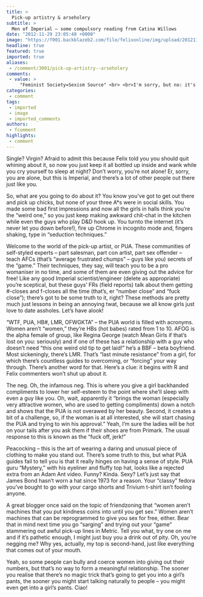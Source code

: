 ```yaml
---
title: >
  Pick-up artistry & arseholery
subtitle: >
  Men of Imperial – some compulsory reading from Catina Willows
date: "2012-11-29 23:05:48 +0000"
image: "https://f001.backblazeb2.com/file/felixonline/img/upload/201211292305-tna08-pickup_artist.jpg"
headline: true
featured: true
imported: true
aliases:
 - /comment/3001/pick-up-artistry--arseholery
comments:
 - value: >
     "Feminist Society=Sexism Source" <br> <br>I'm sorry, but no: it's really not, and I agree with you entirely that sexism shouldn't be fought with further sexism. Despite what you may think, feminism fights against sexism towards men too, and we don't condone articles like this. That said, I don't think this is anywhere near as problematic as PUAs themselves who literally believe in manipulating women into sex.,I'd just like to rebut the section about peacocking. I have found that women are often drawn to my shrill cry and colourful plumage.,Peacocking is a ridiculous concept. How far can it go? Wll a fedora make me look rogueish in a Don-Draper way or should I go all out and wear my Jacobean ruff?,Wow, what a fantastic article. <br>Thanks.,I believe this article is clear sexism against men, there is so much hate into it. I believe that when there is a problem it is always more than one's fault. So girls that fall from this ''tricks'' (as you suppose) should actually wake up as well. Maybe guys should create a Guys Soci
categories:
 - comment
tags:
 - imported
 - image
 - imported_comments
authors:
 - fcomment
highlights:
 - comment
---
```


Single? Virgin? Afraid to admit this because Felix told you you should quit whining about it, so now you just keep it all bottled up inside and wank while you cry yourself to sleep at night? Don’t worry, you’re not alone! Er, sorry, you are alone, but this is Imperial, and there’s a lot of other people out there just like you.

So, what are you going to do about it? You know you’ve got to get out there and pick up chicks, but none of your three A*s were in social skills. You made some bad first impressions and now all the girls in halls think you’re the “weird one,” so you just keep making awkward chit-chat in the kitchen while even the guys who play D&D hook up. You turnto the internet (it’s never let you down before!), fire up Chrome in incognito mode and, fingers shaking, type in “seduction techniques.”

Welcome to the world of the pick-up artist, or PUA. These communities of self-styled experts – part salesman, part con artist, part sex offender – teach AFCs (that’s “average frustrated chumps” – guys like you) secrets of the “game.” Their techniques, they say, will teach you to be a pro womaniser in no time, and some of them are even giving out the advice for free! Like any good Imperial scientist/engineer (delete as appropriate) you’re sceptical, but these guys’ FRs (field reports) talk about them getting #-closes and f-closes all the time (that’s, er “number close” and “fuck close”); there’s got to be some truth to it, right? These methods are pretty much just lessons in being an annoying twat, because we all know girls just love to date assholes. Let’s have alook!

“WTF, PUA, HB#, LMR, OFWGKTA” – the PUA world is filled with acronyms. Women aren’t “women,” they’re HBs (hot babes) rated from 1 to 10. AFOG is the alpha female of group, like Regina George (watch Mean Girls if that’s lost on you: seriously) and if one of these has a relationship with a guy who doesn’t need “this one weird old tip to get laid!” he’s a BBF – beta boyfriend. Most sickeningly, there’s LMR. That’s “last minute resistance” from a girl, for which there’s countless guides to overcoming, or “forcing” your way through. There’s another word for that. Here’s a clue: it begins with R and Felix commenters won’t shut up about it.

The neg. Oh, the infamous neg. This is where you give a girl backhanded compliments to lower her self-esteem to the point where she’ll sleep with even a guy like you. Oh, wait, apparently it “brings the woman (especially very attractive women, who are used to getting compliments) down a notch and shows that the PUA is not overawed by her beauty. Second, it creates a bit of a challenge, so, if the woman is at all interested, she will start chasing the PUA and trying to win his approval.” Yeah, I’m sure the ladies will be hot on your tails after you ask them if their shoes are from Primark. The usual response to this is known as the “fuck off, jerk!”

Peacocking – this is the art of wearing a daring and unusual piece of clothing to make you stand out. There’s some truth to this, but what PUA guides fail to tell you is that it really hinges on having a sense of style. PUA guru “Mystery,” with his eyeliner and fluffy top hat, looks like a rejected extra from an Adam Ant video. Funny? Kinda. Sexy? Let’s just say that James Bond hasn’t worn a hat since 1973 for a reason. Your “classy” fedora you’ve bought to go with your cargo shorts and Trivium t-shirt isn’t fooling anyone.

A great blogger once said on the topic of friendzoning that “women aren’t machines that you put kindness coins into until you get sex.” Women aren’t machines that can be reprogrammed to give you sex for free, either. Bear that in mind next time you go “sarging” and trying out your “game” stammering out awful pick-up lines in Metric. Tell you what, try one on me and if it’s pathetic enough, I might just buy you a drink out of pity. Oh, you’re negging me? Why yes, actually, my top is second-hand, just like everything that comes out of your mouth.

Yeah, so some people can bully and coerce women into giving out their numbers, but that’s no way to form a meaningful relationship. The sooner you realise that there’s no magic trick that’s going to get you into a girl’s pants, the sooner you might start talking naturally to people – you might even get into a girl’s pants. Ciao!
